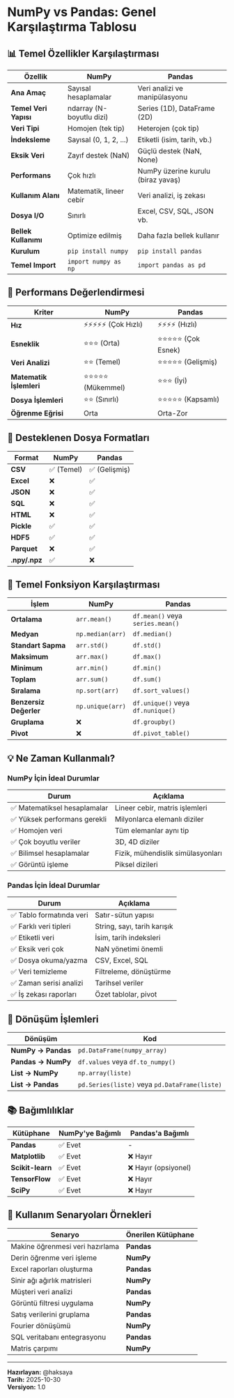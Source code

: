 # NumPy vs Pandas: Genel Karşılaştırma Tablosu

## 📊 Temel Özellikler Karşılaştırması

| Özellik | NumPy | Pandas |
|---------|-------|--------|
| **Ana Amaç** | Sayısal hesaplamalar | Veri analizi ve manipülasyonu |
| **Temel Veri Yapısı** | ndarray (N-boyutlu dizi) | Series (1D), DataFrame (2D) |
| **Veri Tipi** | Homojen (tek tip) | Heterojen (çok tip) |
| **İndeksleme** | Sayısal (0, 1, 2, ...) | Etiketli (isim, tarih, vb.) |
| **Eksik Veri** | Zayıf destek (NaN) | Güçlü destek (NaN, None) |
| **Performans** | Çok hızlı | NumPy üzerine kurulu (biraz yavaş) |
| **Kullanım Alanı** | Matematik, lineer cebir | Veri analizi, iş zekası |
| **Dosya I/O** | Sınırlı | Excel, CSV, SQL, JSON vb. |
| **Bellek Kullanımı** | Optimize edilmiş | Daha fazla bellek kullanır |
| **Kurulum** | `pip install numpy` | `pip install pandas` |
| **Temel Import** | `import numpy as np` | `import pandas as pd` |

## 🎯 Performans Değerlendirmesi

| Kriter | NumPy | Pandas |
|--------|-------|--------|
| **Hız** | ⚡⚡⚡⚡⚡ (Çok Hızlı) | ⚡⚡⚡⚡ (Hızlı) |
| **Esneklik** | ⭐⭐⭐ (Orta) | ⭐⭐⭐⭐⭐ (Çok Esnek) |
| **Veri Analizi** | ⭐⭐ (Temel) | ⭐⭐⭐⭐⭐ (Gelişmiş) |
| **Matematik İşlemleri** | ⭐⭐⭐⭐⭐ (Mükemmel) | ⭐⭐⭐ (İyi) |
| **Dosya İşlemleri** | ⭐⭐ (Sınırlı) | ⭐⭐⭐⭐⭐ (Kapsamlı) |
| **Öğrenme Eğrisi** | Orta | Orta-Zor |

## 📁 Desteklenen Dosya Formatları

| Format | NumPy | Pandas |
|--------|-------|--------|
| **CSV** | ✅ (Temel) | ✅ (Gelişmiş) |
| **Excel** | ❌ | ✅ |
| **JSON** | ❌ | ✅ |
| **SQL** | ❌ | ✅ |
| **HTML** | ❌ | ✅ |
| **Pickle** | ✅ | ✅ |
| **HDF5** | ✅ | ✅ |
| **Parquet** | ❌ | ✅ |
| **.npy/.npz** | ✅ | ❌ |

## 🔧 Temel Fonksiyon Karşılaştırması

| İşlem | NumPy | Pandas |
|-------|-------|--------|
| **Ortalama** | `arr.mean()` | `df.mean()` veya `series.mean()` |
| **Medyan** | `np.median(arr)` | `df.median()` |
| **Standart Sapma** | `arr.std()` | `df.std()` |
| **Maksimum** | `arr.max()` | `df.max()` |
| **Minimum** | `arr.min()` | `df.min()` |
| **Toplam** | `arr.sum()` | `df.sum()` |
| **Sıralama** | `np.sort(arr)` | `df.sort_values()` |
| **Benzersiz Değerler** | `np.unique(arr)` | `df.unique()` veya `df.nunique()` |
| **Gruplama** | ❌ | `df.groupby()` |
| **Pivot** | ❌ | `df.pivot_table()` |

## 💡 Ne Zaman Kullanmalı?

### NumPy İçin İdeal Durumlar

| Durum | Açıklama |
|-------|----------|
| ✅ Matematiksel hesaplamalar | Lineer cebir, matris işlemleri |
| ✅ Yüksek performans gerekli | Milyonlarca elemanlı diziler |
| ✅ Homojen veri | Tüm elemanlar aynı tip |
| ✅ Çok boyutlu veriler | 3D, 4D diziler |
| ✅ Bilimsel hesaplamalar | Fizik, mühendislik simülasyonları |
| ✅ Görüntü işleme | Piksel dizileri |

### Pandas İçin İdeal Durumlar

| Durum | Açıklama |
|-------|----------|
| ✅ Tablo formatında veri | Satır-sütun yapısı |
| ✅ Farklı veri tipleri | String, sayı, tarih karışık |
| ✅ Etiketli veri | İsim, tarih indeksleri |
| ✅ Eksik veri çok | NaN yönetimi önemli |
| ✅ Dosya okuma/yazma | CSV, Excel, SQL |
| ✅ Veri temizleme | Filtreleme, dönüştürme |
| ✅ Zaman serisi analizi | Tarihsel veriler |
| ✅ İş zekası raporları | Özet tablolar, pivot |

## 🔄 Dönüşüm İşlemleri

| Dönüşüm | Kod |
|---------|-----|
| **NumPy → Pandas** | `pd.DataFrame(numpy_array)` |
| **Pandas → NumPy** | `df.values` veya `df.to_numpy()` |
| **List → NumPy** | `np.array(liste)` |
| **List → Pandas** | `pd.Series(liste)` veya `pd.DataFrame(liste)` |

## 📚 Bağımlılıklar

| Kütüphane | NumPy'ye Bağımlı | Pandas'a Bağımlı |
|-----------|------------------|------------------|
| **Pandas** | ✅ Evet | - |
| **Matplotlib** | ✅ Evet | ❌ Hayır |
| **Scikit-learn** | ✅ Evet | ❌ Hayır (opsiyonel) |
| **TensorFlow** | ✅ Evet | ❌ Hayır |
| **SciPy** | ✅ Evet | ❌ Hayır |

## 🎯 Kullanım Senaryoları Örnekleri

| Senaryo | Önerilen Kütüphane |
|---------|-------------------|
| Makine öğrenmesi veri hazırlama | **Pandas** |
| Derin öğrenme veri işleme | **NumPy** |
| Excel raporları oluşturma | **Pandas** |
| Sinir ağı ağırlık matrisleri | **NumPy** |
| Müşteri veri analizi | **Pandas** |
| Görüntü filtresi uygulama | **NumPy** |
| Satış verilerini gruplama | **Pandas** |
| Fourier dönüşümü | **NumPy** |
| SQL veritabanı entegrasyonu | **Pandas** |
| Matris çarpımı | **NumPy** |

---

**Hazırlayan:** @haksaya  
**Tarih:** 2025-10-30  
**Versiyon:** 1.0